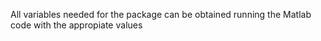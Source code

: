 All variables needed for the package can be obtained running the Matlab code with the appropiate values
